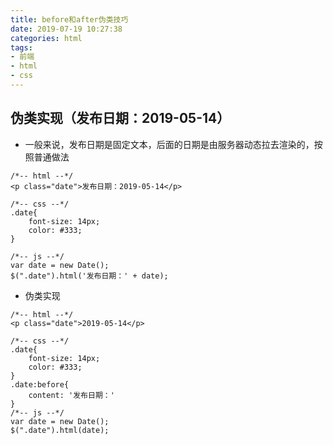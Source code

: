 ```yaml
---
title: before和after伪类技巧
date: 2019-07-19 10:27:38
categories: html
tags:
- 前端
- html
- css
---
```


## 伪类实现（发布日期：2019-05-14）
* 一般来说，发布日期是固定文本，后面的日期是由服务器动态拉去渲染的，按照普通做法
```
/*-- html --*/
<p class="date">发布日期：2019-05-14</p>

/*-- css --*/
.date{
    font-size: 14px;
    color: #333;
}

/*-- js --*/
var date = new Date();
$(".date").html('发布日期：' + date);
```

* 伪类实现
```
/*-- html --*/
<p class="date">2019-05-14</p>

/*-- css --*/
.date{
    font-size: 14px;
    color: #333;
}
.date:before{
    content: '发布日期：'
}
/*-- js --*/
var date = new Date();
$(".date").html(date);
```





